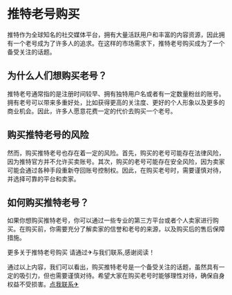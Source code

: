 # 推特老号购买

推特作为全球知名的社交媒体平台，拥有大量活跃用户和丰富的内容资源，因此拥有一个老号成为了许多人的追求。在这样的市场需求下，推特老号购买成为了一个备受关注的话题。

## 为什么人们想购买老号？

推特老号通常指的是注册时间较早、拥有独特用户名或者有一定数量粉丝的账号。拥有老号可以带来多重好处，比如获得更高的关注度、更好的个人形象以及更多的商业机会。因此，许多人愿意花费一定的代价去购买一个老号。

## 购买推特老号的风险

然而，购买推特老号也存在着一定的风险。首先，购买的老号可能存在法律风险，因为推特官方并不允许买卖账号。其次，购买的老号可能存在安全风险，因为卖家可能会通过各种手段重新夺回账号控制权。因此，在购买老号时，需要谨慎对待，并选择可靠的平台和卖家。

## 如何购买推特老号？

如果你想购买推特老号，你可以通过一些专业的第三方平台或者个人卖家进行购买。在购买前，你需要充分了解卖家的信誉和老号的来源，以及购买后的售后保障措施。

更多关于推特老号购买 请通过✈与我们联系,感谢阅读！

通过以上内容，我们可以看出，购买推特老号是一个备受关注的话题，虽然具有一定的吸引力，但也需要谨慎对待。希望大家在购买老号时能够理性对待，确保自身权益不受损害。[点我联系✈](https://cdn.G208.com)